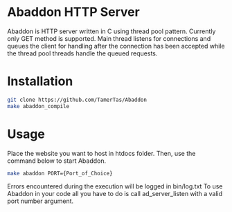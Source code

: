 Abaddon HTTP Server
=======

Abaddon is HTTP server written in C using thread pool pattern.
Currently only GET method is supported. Main thread listens for connections
and queues the client for handling after the connection has been accepted
while the thread pool threads handle the queued requests.

Installation
=======
```bash
git clone https://github.com/TamerTas/Abaddon
make abaddon_compile
```

Usage
=======
Place the website you want to host in htdocs folder.
Then, use the command below to start Abaddon.
```bash
make abaddon PORT={Port_of_Choice}
```
Errors encountered during the execution will be logged
in bin/log.txt
To use Abaddon in your code all you have to do is call
ad_server_listen with a valid port number argument.

